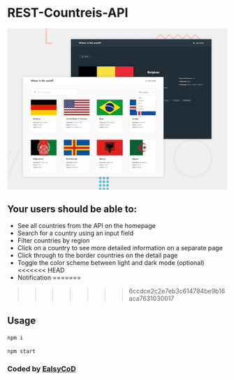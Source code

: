 # REST-Countreis-API

![Design preview for the Users List](./design/desktop-preview.jpg)

## Your users should be able to:

 - See all countries from the API on the homepage
 - Search for a country using an input field
 - Filter countries by region
 - Click on a country to see more detailed information on a separate page
 - Click through to the border countries on the detail page
 - Toggle the color scheme between light and dark mode (optional)
<<<<<<< HEAD
 - Notification
=======
>>>>>>> 6ccdce2c2e7eb3c614784be9b16aca7631030017

## Usage

`npm i`

`npm start`

### Coded by [EalsyCoD](https://github.com/EalsyCoD)